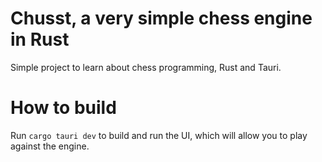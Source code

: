 # Chusst, a very simple chess engine in Rust

Simple project to learn about chess programming, Rust and Tauri.

# How to build

Run `cargo tauri dev` to build and run the UI, which will allow you to play against the engine.
